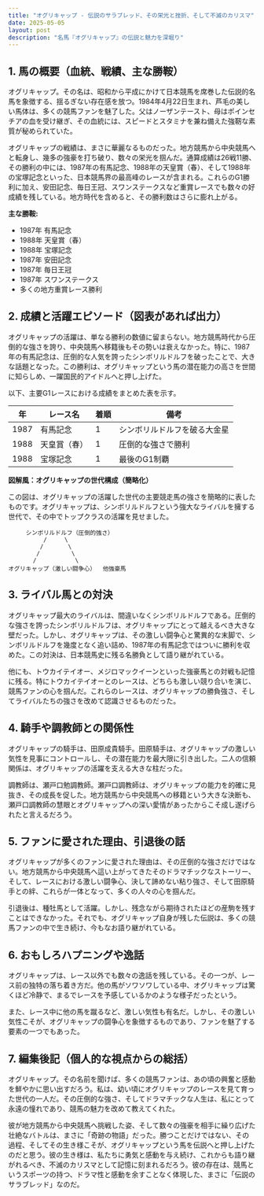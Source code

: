 ```yaml
---
title: "オグリキャップ - 伝説のサラブレッド、その栄光と挫折、そして不滅のカリスマ"
date: 2025-05-05
layout: post
description: "名馬『オグリキャップ』の伝説と魅力を深堀り"
---
```


## 1. 馬の概要（血統、戦績、主な勝鞍）

オグリキャップ。その名は、昭和から平成にかけて日本競馬を席巻した伝説的名馬を象徴する、揺るぎない存在感を放つ。1984年4月22日生まれ、芦毛の美しい馬体は、多くの競馬ファンを魅了した。父はノーザンテースト、母はポインセチアの血を受け継ぎ、その血統には、スピードとスタミナを兼ね備えた強靭な素質が秘められていた。

オグリキャップの戦績は、まさに華麗なるものだった。地方競馬から中央競馬へと転身し、幾多の強豪を打ち破り、数々の栄光を掴んだ。通算成績は26戦11勝、その勝利の中には、1987年の有馬記念、1988年の天皇賞（春）、そして1988年の宝塚記念といった、日本競馬界の最高峰のレースが含まれる。これらのG1勝利に加え、安田記念、毎日王冠、スワンステークスなど重賞レースでも数々の好成績を残している。地方時代を含めると、その勝利数はさらに膨れ上がる。

**主な勝鞍:**

* 1987年 有馬記念
* 1988年 天皇賞（春）
* 1988年 宝塚記念
* 1987年 安田記念
* 1987年 毎日王冠
* 1987年 スワンステークス
* 多くの地方重賞レース勝利


## 2. 成績と活躍エピソード（図表があれば出力）

オグリキャップの活躍は、単なる勝利の数値に留まらない。地方競馬時代から圧倒的な強さを誇り、中央競馬へ移籍後もその勢いは衰えなかった。特に、1987年の有馬記念は、圧倒的な人気を誇ったシンボリルドルフを破ったことで、大きな話題となった。この勝利は、オグリキャップという馬の潜在能力の高さを世間に知らしめ、一躍国民的アイドルへと押し上げた。

以下、主要G1レースにおける成績をまとめた表を示す。

| 年 | レース名       | 着順 | 備考                                       |
|---|----------------|------|-------------------------------------------|
| 1987 | 有馬記念       | 1    | シンボリルドルフを破る大金星             |
| 1988 | 天皇賞（春）   | 1    | 圧倒的な強さで勝利                       |
| 1988 | 宝塚記念       | 1    | 最後のG1制覇                             |


**図解風：オグリキャップの世代構成（簡略化）**

この図は、オグリキャップの活躍した世代の主要競走馬の強さを簡略的に表したものです。オグリキャップは、シンボリルドルフという強大なライバルを擁する世代で、その中でトップクラスの活躍を見せました。

```
     シンボリルドルフ（圧倒的強さ）
          /     \
         /       \
        /         \
       /           \
オグリキャップ（激しい闘争心）  他強豪馬
```


## 3. ライバル馬との対決

オグリキャップ最大のライバルは、間違いなくシンボリルドルフである。圧倒的な強さを誇ったシンボリルドルフは、オグリキャップにとって越えるべき大きな壁だった。しかし、オグリキャップは、その激しい闘争心と驚異的な末脚で、シンボリルドルフを幾度となく追い詰め、1987年の有馬記念ではついに勝利を収めた。この対決は、日本競馬史に残る名勝負として語り継がれている。

他にも、トウカイテイオー、メジロマックイーンといった強豪馬との対戦も記憶に残る。特にトウカイテイオーとのレースは、どちらも激しい競り合いを演じ、競馬ファンの心を掴んだ。これらのレースは、オグリキャップの勝負強さ、そしてライバルたちの強さを改めて認識させるものだった。


## 4. 騎手や調教師との関係性

オグリキャップの騎手は、田原成貴騎手。田原騎手は、オグリキャップの激しい気性を見事にコントロールし、その潜在能力を最大限に引き出した。二人の信頼関係は、オグリキャップの活躍を支える大きな柱だった。

調教師は、瀬戸口勉調教師。瀬戸口調教師は、オグリキャップの能力を的確に見抜き、その成長を促した。地方競馬から中央競馬への移籍という大きな決断も、瀬戸口調教師の慧眼とオグリキャップへの深い愛情があったからこそ成し遂げられたと言えるだろう。


## 5. ファンに愛された理由、引退後の話

オグリキャップが多くのファンに愛された理由は、その圧倒的な強さだけではない。地方競馬から中央競馬へ這い上がってきたそのドラマチックなストーリー、そして、レースにおける激しい闘争心、決して諦めない粘り強さ、そして田原騎手との絆、これらが一体となって、多くの人々の心を掴んだ。

引退後は、種牡馬として活躍。しかし、残念ながら期待されたほどの産駒を残すことはできなかった。それでも、オグリキャップ自身が残した伝説は、多くの競馬ファンの中で生き続け、今もなお語り継がれている。


## 6. おもしろハプニングや逸話

オグリキャップは、レース以外でも数々の逸話を残している。その一つが、レース前の独特の落ち着き方だ。他の馬がソワソワしている中、オグリキャップは驚くほど冷静で、まるでレースを予感しているかのような様子だったという。

また、レース中に他の馬を蹴るなど、激しい気性も有名だ。しかし、その激しい気性こそが、オグリキャップの闘争心を象徴するものであり、ファンを魅了する要素の一つでもあった。


## 7. 編集後記（個人的な視点からの総括）

オグリキャップ。その名前を聞けば、多くの競馬ファンは、あの頃の興奮と感動を鮮やかに思い出すだろう。私は、幼い頃にオグリキャップのレースを見て育った世代の一人だ。その圧倒的な強さ、そしてドラマチックな人生は、私にとって永遠の憧れであり、競馬の魅力を改めて教えてくれた。

彼が地方競馬から中央競馬へ挑戦した姿、そして数々の強豪を相手に繰り広げた壮絶なバトルは、まさに「奇跡の物語」だった。勝つことだけではない、その過程、そしてその生き様こそが、オグリキャップという馬を伝説へと押し上げたのだと思う。彼の生き様は、私たちに勇気と感動を与え続け、これからも語り継がれるべき、不滅のカリスマとして記憶に刻まれるだろう。彼の存在は、競馬というスポーツの持つ、ドラマ性と感動を余すことなく体現した、まさに「伝説のサラブレッド」なのだ。
